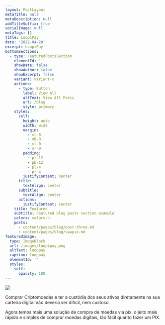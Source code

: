 ```yaml
---
layout: PostLayout
metaTitle: null
metaDescription: null
addTitleSuffix: true
socialImage: null
metaTags: []
title: LoopiPay
date: '2022-04-20'
excerpt: LoopiPay
bottomSections:
  - type: FeaturedPostsSection
    elementId: ''
    showDate: false
    showAuthor: false
    showExcerpt: false
    variant: variant-c
    actions:
      - type: Button
        label: View All
        altText: View All Posts
        url: /blog
        style: primary
    styles:
      self:
        height: auto
        width: wide
        margin:
          - mt-0
          - mb-0
          - ml-0
          - mr-0
        padding:
          - pt-12
          - pb-12
          - pl-4
          - pr-4
        justifyContent: center
      title:
        textAlign: center
      subtitle:
        textAlign: center
      actions:
        justifyContent: center
    title: Featured
    subtitle: Featured blog posts section example
    colors: colors-h
    posts:
      - content/pages/blog/post-three.md
      - content/pages/blog/swapix.md
featuredImage:
  type: ImageBlock
  url: /images/loopipay.png
  altText: looppay
  caption: looppay
  elementId: ''
  styles:
    self:
      opacity: 100
---
```

![](/images/looppay%20capa.png)

Comprar Criptomoedas e ter a custódia dos seus ativos diretamente na sua carteira digital não deveria ser difícil, nem custoso. 

Agora temos mais uma solução de compra de moedas via pix, o jeito mais rápido e simples de comprar moedas digitais, tão fácil quanto fazer um PIX.

